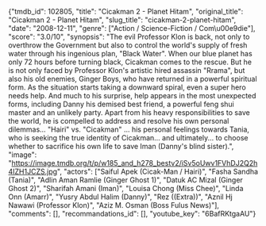 {"tmdb_id": 102805, "title": "Cicakman 2 - Planet Hitam", "original_title": "Cicakman 2 - Planet Hitam", "slug_title": "cicakman-2-planet-hitam", "date": "2008-12-11", "genre": ["Action / Science-Fiction / Com\u00e9die"], "score": "3.0/10", "synopsis": "The evil Professor Klon is back, not only to overthrow the Government but also to control the world's supply of fresh water through his ingenious plan, \"Black Water\". When our blue planet has only 72 hours before turning black, Cicakman comes to the rescue. But he is not only faced by Professor Klon's artistic hired assassin \"Rrama\", but also his old enemies, Ginger Boys, who have returned in a powerful spiritual form. As the situation starts taking a downward spiral, even a super hero needs help. And much to his surprise, help appears in the most unexpected forms, including Danny his demised best friend, a powerful feng shui master and an unlikely party. Apart from his heavy responsibilities to save the world, he is compelled to address and resolve his own personal dilemmas... \"Hairi\" vs. \"Cicakman\" ... his personal feelings towards Tania, who is seeking the true identity of Cicakman... and ultimately... to choose whether to sacrifice his own life to save Iman (Danny's blind sister).", "image": "https://image.tmdb.org/t/p/w185_and_h278_bestv2/iSv5oUwv1FVhDJ2Q2h4IZH1JCZS.jpg", "actors": ["Saiful Apek (Cicak-Man / Hairi)", "Fasha Sandha (Tania)", "Adlin Aman Ramlie (Ginger Ghost 1)", "Datuk AC Mizal (Ginger Ghost 2)", "Sharifah Amani (Iman)", "Louisa Chong (Miss Chee)", "Linda Onn (Amarr)", "Yusry Abdul Halim (Danny)", "Rez ((Extra))", "Aznil Hj Nawawi (Professor Klon)", "Aziz M. Osman (Boss Fulus News)"], "comments": [], "recommandations_id": [], "youtube_key": "6BafRKtgaAU"}